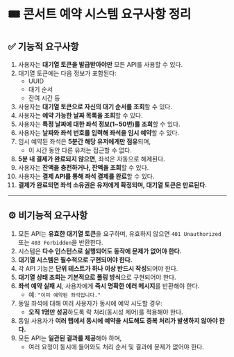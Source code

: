 # 🎟️ 콘서트 예약 시스템 요구사항 정리

## ✅ 기능적 요구사항

1. 사용자는 **대기열 토큰을 발급받아야만** 모든 API를 사용할 수 있다.
2. 대기열 토큰에는 다음 정보가 포함된다:
    - UUID
    - 대기 순서
    - 잔여 시간 등
3. 사용자는 **대기열 토큰으로 자신의 대기 순서를 조회**할 수 있다.
4. 사용자는 **예약 가능한 날짜 목록을 조회**할 수 있다.
5. 사용자는 **특정 날짜에 대한 좌석 정보(1~50번)를 조회**할 수 있다.
6. 사용자는 **날짜와 좌석 번호를 입력해 좌석을 임시 예약**할 수 있다.
7. 임시 예약된 좌석은 **5분간 해당 유저에게만 점유**되며,
    - 이 시간 동안 다른 유저는 접근할 수 없다.
8. **5분 내 결제가 완료되지 않으면**, 좌석은 자동으로 해제된다.
9. 사용자는 **잔액을 충전하거나, 잔액을 조회**할 수 있다.
10. 사용자는 **결제 API를 통해 좌석 결제를 완료**할 수 있다.
11. **결제가 완료되면 좌석 소유권은 유저에게 확정되며, 대기열 토큰은 만료된다.**

---

## ⚙️ 비기능적 요구사항

1. 모든 API는 **유효한 대기열 토큰**을 요구하며, 유효하지 않으면 `401 Unauthorized` 또는 `403 Forbidden`을 반환한다.
2. 시스템은 **다수 인스턴스로 실행되어도 동작에 문제가 없어야 한다.**
3. **대기열 시스템은 필수적으로 구현되어야 한다.**
4. 각 API 기능은 **단위 테스트가 하나 이상 반드시 작성**되어야 한다.
5. **대기열 상태 조회는 기본적으로 폴링 방식**으로 구현되어야 한다.
6. **좌석 예약 실패 시**, 사용자에게 **즉시 명확한 에러 메시지**를 반환해야 한다.
    - 예: `"이미 예약된 좌석입니다."`
7. 동일 좌석에 대해 여러 사용자가 동시에 예약 시도할 경우:
    - **오직 1명만 성공**하도록 락 처리(동시성 제어)를 적용해야 한다.
8. 동일 사용자가 **여러 탭에서 동시에 예약을 시도해도 중복 처리가 발생하지 않아야 한다.**
9. 모든 API는 **일관된 결과를 제공**해야 하며,
    - 여러 요청이 동시에 들어와도 처리 순서 및 결과에 문제가 없어야 한다.

